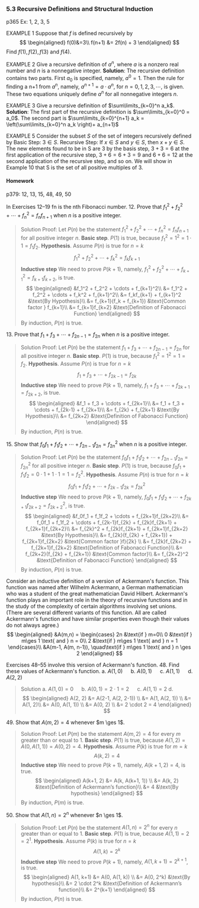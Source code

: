 ### 5.3 Recursive Definitions and Structural Induction
p365
Ex: 1, 2, 3, 5

EXAMPLE 1
Suppose that $f$ is defined recursively by
$$
\begin{aligned}
f(0)&=3\\
f(n+1) &= 2f(n) + 3
\end{aligned}
$$
Find $f(1), f(2), f(3)$ and $f(4)$.

EXAMPLE 2
Give a recursive definition of $a^n$, where $a$ is a nonzero real number and $n$ is a nonnegative integer.
**Solution**: The recursive definition contains two parts. First $a_0$ is specified, namely, $a^0 = 1$. Then the rule for finding a n+1 from $a^n$, namely, $a^{n+1} = a \cdot a^n$, for $n = 0, 1, 2, 3, \cdots$, is given. These
two equations uniquely define $a^n$ for all nonnegative integers $n$.

EXAMPLE 3
Give a recursive definition of $\sum\limits_{k=0}^n a_k$.
**Solution**: The first part of the recursive definition is $\sum\limits_{k=0}^0 = a_0$.
The second part is $\sum\limits_{k=0}^{n+1} a_k = \left(\sum\limits_{k=0}^n a_k \right)+ a_{n+1}$

EXAMPLE 5
Consider the subset $S$ of the set of integers recursively defined by
Basic Step: $3 \in S$.
Recursive Step: If $x \in S$ and $y \in S$, then $x+y \in S$.
The new elements found to be in S are $3$ by the basis step, $3 + 3 = 6$ at the first application of the recursive step, $3 + 6 = 6 + 3 = 9$ and $6 + 6 = 12$ at the second application of the recursive step, and so on. We will show in Example 10 that S is the set of all positive multiples of $3$.

#### Homework
p379: 12, 13, 15, 48, 49, 50

In Exercises 12–19 fn is the nth Fibonacci number.
12\. Prove that $f_1^2 + f_2^2 + \cdots + f_n^2 = f_nf_{n+1}$ when $n$ is a positive integer.
>Solution
Proof:
Let $P(n)$ be the statement $f_1^2 + f_2^2 + \cdots + f_n^2 = f_nf_{n+1}$ for all positive integer $n$.
**Basic step**. $P(1)$ is true, because $f_1^2 = 1^2 = 1 \cdot 1 = f_1f_2$.
**Hypothesis**. Assume $P(n)$ is true for $n=k$
$$
f_1^2 + f_2^2 + \cdots + f_k^2 = f_kf_{k+1}
$$
**Inductive step** We need to prove $P(k+1)$, namely, $f_1^2 + f_2^2 + \cdots + f_{k+1}^2 = f_{k+1}f_{k+2}$, is true.
$$
\begin{aligned}
&f_1^2 + f_2^2 + \cdots + f_{k+1}^2\\
&= f_1^2 + f_2^2 + \cdots + f_k^2 + f_{k+1}^2\\
&= f_kf_{k+1} + f_{k+1}^2 &\text{By Hypothesis}\\
&= f_{k+1}(f_k + f_{k+1}) &\text{Common factor } f_{k+1}\\
&= f_{k+1}f_{k+2} &\text{Definition of Fabonacci Function}
\end{aligned}
$$
By induction, $P(n)$ is true.

13\. Prove that $f_1 + f_3 + \cdots + f_{2n-1} = f_{2n}$ when $n$ is a positive integer.
>Solution
Proof:
Let $P(n)$ be the statement $f_1 + f_3 + \cdots + f_{2n-1} = f_{2n}$ for all positive integer $n$.
**Basic step**. $P(1)$ is true, because $f_1^2 = 1^2 = 1 = f_2$.
**Hypothesis**. Assume $P(n)$ is true for $n=k$
$$
f_1 + f_3 + \cdots + f_{2k-1} = f_{2k}
$$
**Inductive step** We need to prove $P(k+1)$, namely, $f_1 + f_3 + \cdots + f_{2k+1} = f_{2k+2}$, is true.
$$
\begin{aligned}
&f_1 + f_3 + \cdots + f_{2k+1}\\
&= f_1 + f_3 + \cdots + f_{2k-1} + f_{2k+1}\\
&= f_{2k} + f_{2k+1} &\text{By Hypothesis}\\
&= f_{2k+2} &\text{Definition of Fabonacci Function}
\end{aligned}
$$
By induction, $P(n)$ is true.

15\. Show that $f_0f_1 + f_1f_2 + \cdots + f_{2n-1}f_{2n} = f_{2n}^2$ when $n$ is a positive integer.
>Solution
Proof:
Let $P(n)$ be the statement $f_0f_1 + f_1f_2 + \cdots + f_{2n-1}f_{2n} = f_{2n}^2$ for all positive integer $n$.
**Basic step**. $P(1)$ is true, because $f_0f_1 + f_1f_2 = 0 \cdot 1 + 1 \cdot 1 = 1 = f_2^2$.
**Hypothesis**. Assume $P(n)$ is true for $n=k$
$$
f_0f_1 + f_1f_2 + \cdots + f_{2k-1}f_{2k} = f_{2k}^2
$$
**Inductive step** We need to prove $P(k+1)$, namely, $f_0f_1 + f_1f_2 + \cdots + f_{2k+1}f_{2k+2} = f_{2k+2}^2$, is true.
$$
\begin{aligned}
&f_0f_1 + f_1f_2 + \cdots + f_{2k+1}f_{2k+2}\\
&= f_0f_1 + f_1f_2 + \cdots + f_{2k-1}f_{2k} + f_{2k}f_{2k+1} + f_{2k+1}f_{2k+2}\\
&= f_{2k}^2 + f_{2k}f_{2k+1} + f_{2k+1}f_{2k+2} &\text{By Hypothesis}\\
&= f_{2k}(f_{2k} + f_{2k+1}) + f_{2k+1}f_{2k+2} &\text{Common factor }f){2k} \\
&= f_{2k}f_{2k+2} + f_{2k+1}f_{2k+2} &\text{Definition of Fabonacci Function}\\
&= f_{2k+2}(f_{2k} + f_{2k+1}) &\text{Common factor}\\
&= f_{2k+2}^2 &\text{Definition of Fabonacci Function}
\end{aligned}
$$
By induction, $P(n)$ is true.

Consider an inductive definition of a version of Ackermann's function. This function was named after Wilhelm Ackermann, a German mathematician who was a student of the great mathematician David Hilbert. Ackermann's function plays an important role in the theory of recursive functions and in the study of the complexity of certain algorithms involving set unions. (There are several different variants of this function. All are called Ackermann's function and have similar properties even though their values do not always agree.)
$$
\begin{aligned}
&A(m,n) = \begin{cases}
2n &\text{if } m=0\\
0 &\text{if } m\ges 1 \text{ and } n = 0\\
2 &\text{if } m\ges 1 \text{ and } n = 1
\end{cases}\\
&A(m-1, A(m, n-1)), \quad\text{if } m\ges 1 \text{ and } n \ges 2
\end{aligned}
$$

Exercises 48–55 involve this version of Ackermann's function.
48\. Find these values of Ackermann's function.
a. $A(1, 0)$ &emsp; b. $A(0, 1)$ &emsp; c. $A(1, 1)$ &emsp; d. $A(2, 2)$
>Solution
a. $A(1, 0) = 0$ &emsp; b. $A(0, 1) = 2\cdot 1= 2$ &emsp; c. $A(1, 1) = 2$
d.
$$
\begin{aligned}
A(2, 2) &= A(2-1, A(2, 2-1)) \\
&= A(1, A(2, 1)) \\
&= A(1, 2)\\
&= A(0, A(1, 1)) \\
&= A(0, 2) \\
&= 2 \cdot 2 = 4
\end{aligned}
$$


49\. Show that $A(m, 2) = 4$ whenever $m \ges 1$.
>Solution
Proof:
Let $P(m)$ be the statement $A(m, 2) = 4$ for every $m$ greater than or equal to 1.
**Basic step**. $P(1)$ is true, because $A(1, 2) = A(0, A(1, 1)) = A(0, 2) = 4$.
**Hypothesis**. Assume $P(k)$ is true for $m=k$
$$
A(k, 2) = 4
$$
**Inductive step** We need to prove $P(k+1)$, namely, $A(k+1, 2) = 4$, is true.
$$
\begin{aligned}
A(k+1, 2) &= A(k, A(k+1, 1)) \\
&= A(k, 2) &\text{Definition of Ackermann’s function}\\
&= 4 &\text{By hypothesis}
\end{aligned}
$$
By induction, $P(m)$ is true.

50\. Show that $A(1, n) = 2^n$ whenever $n \ges 1$.
>Solution
Proof:
Let $P(n)$ be the statement $A(1, n) = 2^n$ for every $n$ greater than or equal to 1.
**Basic step**. $P(1)$ is true, because $A(1, 1) = 2 = 2^1$.
**Hypothesis**. Assume $P(k)$ is true for $n=k$
$$
A(1, k) = 2^k
$$
**Inductive step** We need to prove $P(k+1)$, namely, $A(1, k+1) = 2^{k+1}$, is true.
$$
\begin{aligned}
A(1, k+1) &= A(0, A(1, k)) \\
&= A(0, 2^k) &\text{By hypothesis}\\
&= 2 \cdot 2^k &\text{Definition of Ackermann’s function}\\
&= 2^{k+1}
\end{aligned}
$$
By induction, $P(n)$ is true.
